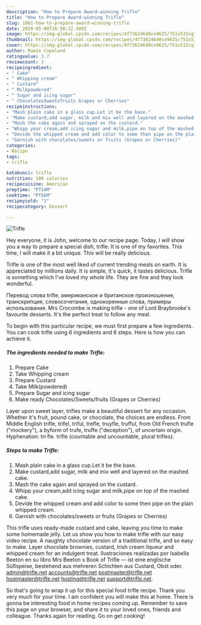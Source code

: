 ```yaml
---
description: "How to Prepare Award-winning Trifle"
title: "How to Prepare Award-winning Trifle"
slug: 1861-how-to-prepare-award-winning-trifle
date: 2020-05-08T16:58:12.509Z
image: https://img-global.cpcdn.com/recipes/4f73624640ce9625/751x532cq70/trifle-recipe-main-photo.jpg
thumbnail: https://img-global.cpcdn.com/recipes/4f73624640ce9625/751x532cq70/trifle-recipe-main-photo.jpg
cover: https://img-global.cpcdn.com/recipes/4f73624640ce9625/751x532cq70/trifle-recipe-main-photo.jpg
author: Mamie Copeland
ratingvalue: 3.7
reviewcount: 3
recipeingredient:
- " Cake"
- " Whipping cream"
- " Custard"
- " Milkpowdered"
- " Sugar and icing sugar"
- " ChocolatesSweetsfruits Grapes or Cherries"
recipeinstructions:
- "Mash plain cake in a glass cup.Let it be the base."
- "Make custard,add sugar, milk and mix well and layered on the mashed cake."
- "Mash the cake again and sprayed on the custard."
- "Whipp your cream,add icing sugar and milk,pipe on top of the mashed cake."
- "Devide the whipped cream and add color to some then pipe on the plain whipped cream."
- "Garnish with chocolates/sweets or fruits (Grapes or Cherries)"
categories:
- Recipe
tags:
- trifle

katakunci: trifle 
nutrition: 100 calories
recipecuisine: American
preptime: "PT14M"
cooktime: "PT56M"
recipeyield: "1"
recipecategory: Dessert

---
```



![Trifle](https://img-global.cpcdn.com/recipes/4f73624640ce9625/751x532cq70/trifle-recipe-main-photo.jpg)

Hey everyone, it is John, welcome to our recipe page. Today, I will show you a way to prepare a special dish, trifle. It is one of my favorites. This time, I will make it a bit unique. This will be really delicious.

Trifle is one of the most well liked of current trending meals on earth. It is appreciated by millions daily. It is simple, it's quick, it tastes delicious. Trifle is something which I've loved my whole life. They are fine and they look wonderful.

Перевод слова trifle, американское и британское произношение, транскрипция, словосочетания, однокоренные слова, примеры использования. Mrs Crocombe is making trifle - one of Lord Braybrooke&#39;s favourite desserts. It&#39;s the perfect treat to follow any meal.


To begin with this particular recipe, we must first prepare a few ingredients. You can cook trifle using 6 ingredients and 6 steps. Here is how you can achieve it.

<!--inarticleads1-->

##### The ingredients needed to make Trifle:

1. Prepare  Cake
1. Take  Whipping cream
1. Prepare  Custard
1. Take  Milk(powdered)
1. Prepare  Sugar and icing sugar
1. Make ready  Chocolates/Sweets/fruits (Grapes or Cherries)


Layer upon sweet layer, trifles make a beautiful dessert for any occasion. Whether it&#39;s fruit, pound cake, or chocolate, the choices are endless. From Middle English trifle, trifel, triful, trefle, truyfle, trufful, from Old French trufle (&#34;mockery&#34;), a byform of trufe, truffe (&#34;deception&#34;), of uncertain origin. Hyphenation: tri‧fle. trifle (countable and uncountable, plural trifles). 

<!--inarticleads2-->

##### Steps to make Trifle:

1. Mash plain cake in a glass cup.Let it be the base.
1. Make custard,add sugar, milk and mix well and layered on the mashed cake.
1. Mash the cake again and sprayed on the custard.
1. Whipp your cream,add icing sugar and milk,pipe on top of the mashed cake.
1. Devide the whipped cream and add color to some then pipe on the plain whipped cream.
1. Garnish with chocolates/sweets or fruits (Grapes or Cherries)


This trifle uses ready-made custard and cake, leaving you time to make some homemade jelly. Let us show you how to make trifle with our easy video recipe. A naughty chocolate version of a traditional trifle, and so easy to make. Layer chocolate brownies, custard, Irish cream liqueur and whipped cream for an indulgent treat. Ilustraciones realizadas por Isabella Beeton en su libro Mrs Beeton s Book of Trifle — ist eine englische Süßspeise, bestehend aus mehreren Schichten aus Custard, Obst oder. admin@trifle.net accounts@trifle.net postmaster@trifle.net hostmaster@trifle.net hosting@trifle.net support@trifle.net. 

So that's going to wrap it up for this special food trifle recipe. Thank you very much for your time. I am confident you will make this at home. There is gonna be interesting food in home recipes coming up. Remember to save this page on your browser, and share it to your loved ones, friends and colleague. Thanks again for reading. Go on get cooking!
